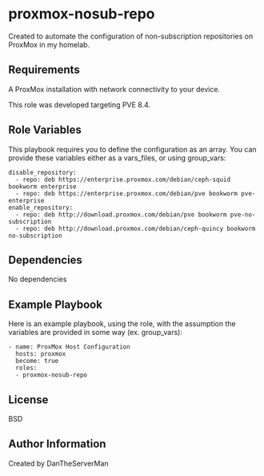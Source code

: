 proxmox-nosub-repo
=========

Created to automate the configuration of non-subscription repositories on ProxMox in my homelab.

Requirements
------------

A ProxMox installation with network connectivity to your device. 

This role was developed targeting PVE 8.4.

Role Variables
--------------
 
This playbook requires you to define the configuration as an array. You can provide these variables either as a vars_files, or using group_vars:
```
disable_repository:
  - repo: deb https://enterprise.proxmox.com/debian/ceph-squid bookworm enterprise
  - repo: deb https://enterprise.proxmox.com/debian/pve bookworm pve-enterprise
enable_repository:
  - repo: deb http://download.proxmox.com/debian/pve bookworm pve-no-subscription
  - repo: deb http://download.proxmox.com/debian/ceph-quincy bookworm no-subscription
```
Dependencies
------------

No dependencies

Example Playbook
----------------

Here is an example playbook, using the role, with the assumption the variables are provided in some way (ex. group_vars):
```
- name: ProxMox Host Configuration
  hosts: proxmox
  become: true
  roles:
  - proxmox-nosub-repo
```
License
-------

BSD

Author Information
------------------

Created by DanTheServerMan